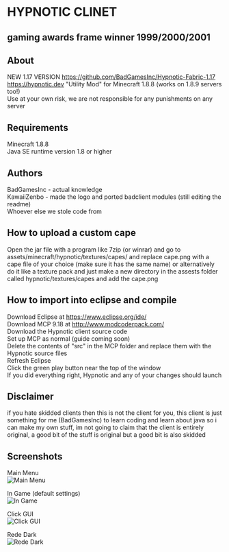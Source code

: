 # HYPNOTIC CLINET  
## gaming awards frame winner 1999/2000/2001  
  
## About
NEW 1.17 VERSION https://github.com/BadGamesInc/Hypnotic-Fabric-1.17  
https://hypnotic.dev
"Utility Mod" for Minecraft 1.8.8 (works on 1.8.9 servers too!)  
Use at your own risk, we are not responsible for any punishments on any server  
  
## Requirements  
Minecraft 1.8.8  
Java SE runtime version 1.8 or higher  
  
## Authors  
BadGamesInc - actual knowledge  
KawaiiZenbo - made the logo and ported badclient modules (still editing the readme)  
Whoever else we stole code from  
  
## How to upload a custom cape  
Open the jar file with a program like 7zip (or winrar) and go to assets/minecraft/hypnotic/textures/capes/
and replace cape.png with a cape file of your choice (make sure it has the same name) or alternatively
do it like a texture pack and just make a new directory in the assests folder called hypnotic/textures/capes
and add the cape.png  
  
## How to import into eclipse and compile  
Download Eclipse at https://www.eclipse.org/ide/  
Download MCP 9.18 at http://www.modcoderpack.com/  
Download the Hypnotic client source code  
Set up MCP as normal (guide coming soon)  
Delete the contents of "src" in the MCP folder and replace them with the Hypnotic source files  
Refresh Eclipse  
Click the green play button near the top of the window  
If you did everything right, Hypnotic and any of your changes should launch  
  
## Disclaimer
if you hate skidded clients then this is not the client for you,
this client is just something for me (BadGamesInc) to learn coding and learn about java
so i can make my own stuff, im not going to claim that the client is entirely original, a good bit of the stuff is original but a good bit is also skidded  

## Screenshots  
Main Menu  
![Main Menu](https://i.uwu.plus/to82YaSfKh.png?key=c3P7goSz4Y4WqS)  
  
In Game (default settings)  
![In Game](https://i.uwu.plus/GCav5PE8Pv.png?key=AWNKxhBuOpxa9U)  
  
Click GUI  
![Click GUI](https://i.uwu.plus/RteaTtbXgV.png?key=UqVyVH1c42opQd)  
  
Rede Dark  
![Rede Dark](https://i.uwu.plus/hcadW4beZn.png?key=LRcmOJHf05oyae)  
